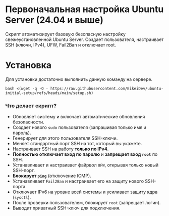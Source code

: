# Первоначальная настройка Ubuntu Server (24.04 и выше)
Скрипт атоматизирует базовую безопасную настройку свежеустановленной Ubuntu Server. Создает пользователя, настраивает SSH (ключи, IPv4), UFW, Fail2Ban и отключает root.

# Установка

Для установки достаточно выполнить данную команду на сервере.
```
bash <(wget -q -O - https://raw.githubusercontent.com/EikeiDev/ubuntu-initial-setup/refs/heads/main/setup.sh)
```

### Что делает скрипт?

* Обновляет систему и включает автоматические обновления безопасности.
* Создает нового `sudo` пользователя (запрашивая только имя и пароль).
* Генерирует для этого пользователя SSH-ключи.
* Меняет стандартный порт SSH на тот, который вы укажете.
* Настраивает SSH на работу **только по IPv4**.
* **Полностью отключает вход по паролю** и **запрещает вход `root`** по SSH.
* Устанавливает и настраивает файрвол `UFW`, открывая только новый SSH-порт.
* **Блокирует `ping`** (отключение ICMP).
* Устанавливает `Fail2Ban` и настраивает его на защиту нового SSH-порта.
* Отключает IPv6 на уровне всей системы и усиливает защиту ядра (`sysctl`).
* После проверки пользователем, блокирует `root` (запрещает логин).
* Выводит приватный SSH-ключ для подключения.
